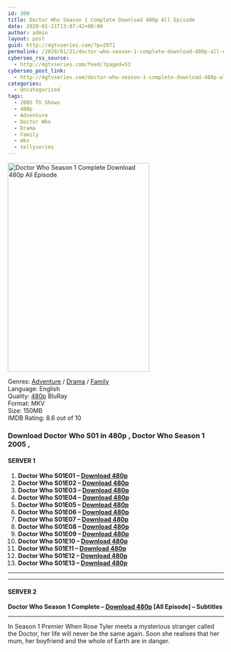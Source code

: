 ```yaml
---
id: 300
title: Doctor Who Season 1 Complete Download 480p All Episode
date: 2020-01-21T13:07:42+00:00
author: admin
layout: post
guid: http://4gtvseries.com/?p=2971
permalink: /2020/01/21/doctor-who-season-1-complete-download-480p-all-episode/
cyberseo_rss_source:
  - http://4gtvseries.com/feed/?paged=53
cyberseo_post_link:
  - http://4gtvseries.com/doctor-who-season-1-complete-download-480p-all-episode/
categories:
  - Uncategorized
tags:
  - 2005 TV Shows
  - 480p
  - Adventure
  - Doctor Who
  - Drama
  - Family
  - mkv
  - tellyseries
---
```

<img loading="lazy" class="aligncenter" src="https://4.bp.blogspot.com/-uPptxNujH4c/Xib2AnFt-gI/AAAAAAAAAQg/VVgcllh2vXE9f_z5bBrn0B3DCliJI2LDwCK4BGAYYCw/s1600/Doctor%2BWho%2BSeason%2B1.jpg" alt="Doctor Who Season 1 Complete Download 480p All Episode" width="330" height="488" />

Genres: <a href="http://4gtvseries.com/tag/adventure/" data-wpel-link="internal">Adventure</a> /&nbsp;<a href="http://4gtvseries.com/tag/drama/" data-wpel-link="internal">Drama</a> / <a href="http://4gtvseries.com/tag/family/" data-wpel-link="internal">Family</a>  
Language: English  
Quality:&nbsp;<a href="http://4gtvseries.com/tag/480p/" data-wpel-link="internal">480p</a> BluRay  
Format: MKV  
Size: 150MB  
IMDB Rating: 8.6 out of 10

### **Download Doctor Who S01 in 480p , Doctor Who Season 1 2005 ,&nbsp;**

#### <span><strong>SERVER 1</strong></span>

  1. **Doctor Who S01E01 – <a href="http://slink.dl480p.xyz/csom" data-wpel-link="external" target="_blank" rel="nofollow external noopener noreferrer" class="wpel-icon-left"><i class="wpel-icon fa fa-download" aria-hidden="true"></i>Download 480p</a>**
  2. **Doctor Who S01E02 – <a href="http://slink.dl480p.xyz/tzUAsZh7" data-wpel-link="external" target="_blank" rel="nofollow external noopener noreferrer" class="wpel-icon-left"><i class="wpel-icon fa fa-download" aria-hidden="true"></i>Download 480p</a>**
  3. **Doctor Who S01E03 – <a href="http://slink.dl480p.xyz/PnDEA5" data-wpel-link="external" target="_blank" rel="nofollow external noopener noreferrer" class="wpel-icon-left"><i class="wpel-icon fa fa-download" aria-hidden="true"></i>Download 480p</a>**
  4. **Doctor Who S01E04 – <a href="http://slink.dl480p.xyz/QaNaa" data-wpel-link="external" target="_blank" rel="nofollow external noopener noreferrer" class="wpel-icon-left"><i class="wpel-icon fa fa-download" aria-hidden="true"></i>Download 480p</a>**
  5. **Doctor Who S01E05 – <a href="http://slink.dl480p.xyz/4GYlE" data-wpel-link="external" target="_blank" rel="nofollow external noopener noreferrer" class="wpel-icon-left"><i class="wpel-icon fa fa-download" aria-hidden="true"></i>Download 480p</a>**
  6. **Doctor Who S01E06 – <a href="http://slink.dl480p.xyz/BhmzJcqd" data-wpel-link="external" target="_blank" rel="nofollow external noopener noreferrer" class="wpel-icon-left"><i class="wpel-icon fa fa-download" aria-hidden="true"></i>Download 480p</a>**
  7. **Doctor Who S01E07 – <a href="http://slink.dl480p.xyz/yOICK" data-wpel-link="external" target="_blank" rel="nofollow external noopener noreferrer" class="wpel-icon-left"><i class="wpel-icon fa fa-download" aria-hidden="true"></i>Download 480p</a>**
  8. **Doctor Who S01E08 – <a href="http://slink.dl480p.xyz/h2XaWy" data-wpel-link="external" target="_blank" rel="nofollow external noopener noreferrer" class="wpel-icon-left"><i class="wpel-icon fa fa-download" aria-hidden="true"></i>Download 480p</a>**
  9. **Doctor Who S01E09 – <a href="http://slink.dl480p.xyz/RDe3En" data-wpel-link="external" target="_blank" rel="nofollow external noopener noreferrer" class="wpel-icon-left"><i class="wpel-icon fa fa-download" aria-hidden="true"></i>Download 480p</a>**
 10. **Doctor Who S01E10 – <a href="http://slink.dl480p.xyz/dMEtsBh" data-wpel-link="external" target="_blank" rel="nofollow external noopener noreferrer" class="wpel-icon-left"><i class="wpel-icon fa fa-download" aria-hidden="true"></i>Download 480p</a>**
 11. **Doctor Who S01E11 – <a href="http://slink.dl480p.xyz/Igbj62" data-wpel-link="external" target="_blank" rel="nofollow external noopener noreferrer" class="wpel-icon-left"><i class="wpel-icon fa fa-download" aria-hidden="true"></i>Download 480p</a>**
 12. **Doctor Who S01E12 – <a href="http://slink.dl480p.xyz/N5dpPUpQ" data-wpel-link="external" target="_blank" rel="nofollow external noopener noreferrer" class="wpel-icon-left"><i class="wpel-icon fa fa-download" aria-hidden="true"></i>Download 480p</a>**
 13. **Doctor Who S01E13 – <a href="http://slink.dl480p.xyz/Ol9G3ex" data-wpel-link="external" target="_blank" rel="nofollow external noopener noreferrer" class="wpel-icon-left"><i class="wpel-icon fa fa-download" aria-hidden="true"></i>Download 480p</a>**

* * *

* * *

#### <span><strong>SERVER 2</strong></span>

**Doctor Who Season 1 Complete – <a href="http://dl480p.xyz/3591/" data-wpel-link="external" target="_blank" rel="nofollow external noopener noreferrer" class="wpel-icon-left"><i class="wpel-icon fa fa-download" aria-hidden="true"></i>Download 480p</a> [All Episode] – Subtitles**

* * *

In Season 1 Premier When Rose Tyler meets a mysterious stranger called the Doctor, her life will never be the same again. Soon she realises that her mum, her boyfriend and the whole of Earth are in danger.

<div align="center">
</div>
